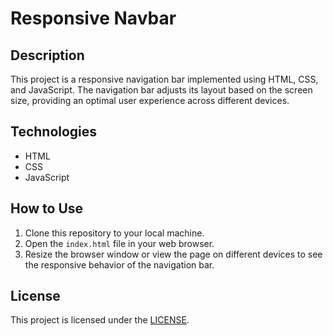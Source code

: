 # Responsive Navbar

## Description

This project is a responsive navigation bar implemented using HTML, CSS, and JavaScript. The navigation bar adjusts its layout based on the screen size, providing an optimal user experience across different devices.

## Technologies

- HTML
- CSS
- JavaScript

## How to Use

1. Clone this repository to your local machine.
2. Open the `index.html` file in your web browser.
3. Resize the browser window or view the page on different devices to see the responsive behavior of the navigation bar.

## License

This project is licensed under the [LICENSE](LICENSE.md).
